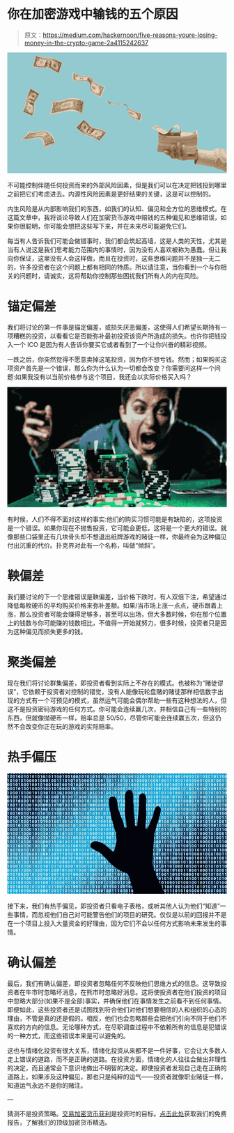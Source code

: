 # 你在加密游戏中输钱的五个原因

> 原文：<https://medium.com/hackernoon/five-reasons-youre-losing-money-in-the-crypto-game-2a4115242637>

![](img/bb31c0e8f20e443e0d8e7a0722ad1baa.png)

不可能控制伴随任何投资而来的外部风险因素，但是我们可以在决定把钱投到哪里之前把它们考虑进去。内源性风险因素是更好结果的关键，这是可以控制的。

内生风险是从内部影响我们的东西，如我们的认知、偏见和全方位的思维模式。在这篇文章中，我将谈论导致人们在加密货币游戏中赔钱的五种偏见和思维错误，如果你很聪明，你可能会想把这些写下来，并在未来尽可能避免它们。

每当有人告诉我们可能会做错事时，我们都会筑起高墙，这是人类的天性，尤其是当有人说这是我们思考能力范围内的事情时，因为没有人喜欢被称为愚蠢。但让我向你保证，这里没有人会这样做，而且在投资时，这些思维问题并不是独一无二的，许多投资者在这个问题上都有相同的特质。所以请注意，当你看到一个与你相关的问题时，请诚实，这将帮助你控制那些困扰我们所有人的内在风险。

# 锚定偏差

我们将讨论的第一件事是锚定偏差，或损失厌恶偏差，这使得人们希望长期持有一项糟糕的投资，以看看它是否能弥补最初投资该资产所造成的损失。也许你把钱投入一个 ICO 是因为有人告诉你要买它或者看到了一个让你兴奋的精彩视频。

一跌之后，你突然觉得不愿意卖掉这笔投资，因为你不想亏钱。然而；如果购买这项资产首先是一个错误，那么你为什么认为一切都会改变？你需要问这样一个问题:如果我没有以当前价格参与这个项目，我还会以实际价格买入吗？

![](img/b7883d7d452015e078c14d61691278cb.png)

有时候，人们不得不面对这样的事实:他们的购买习惯可能是有缺陷的，这项投资是一个错误。如果你现在不抛售投资，它可能会更低，这将是一个更大的错误。就像那些口袋里还有几块骨头却不想退出纸牌游戏的赌徒一样，你最终会为这种偏见付出沉重的代价。扑克界对此有一个名称，叫做“倾斜”。

# 鞅偏差

我们要讨论的下一个思维错误是鞅偏差，当价格下跌时，有人双倍下注，希望通过降低每枚硬币的平均购买价格来弥补差额。如果/当市场上涨一点点，硬币跟着上涨，那么投资者可能会赚得足够多，甚至可以出场，但大多数时候，你在那个位置上的钱数与你可能赚的钱数相比，不值得一开始就努力，很多时候，投资者只是因为这种偏见而损失更多的钱。

# 聚类偏差

现在我们将讨论群集偏差，即投资者看到实际上不存在的模式。也被称为“赌徒谬误”，它依赖于投资者对控制的错觉，没有人能像玩轮盘赌的赌徒那样相信数字出现的方式有一个可预见的模式，虽然运气可能会偶尔帮助一些有这种想法的人，但这不是投资密码游戏的任何方式。你可能会连续赢几次，并相信自己有一些特别的东西，但就像抛硬币一样，赔率总是 50/50，尽管你可能会连续赢五次，但这仍然不会改变你正在玩的游戏的实际赔率。

# 热手偏压

![](img/f010f5d8219375ca252133b5e3511f8b.png)

接下来，我们有热手偏见，即投资者只看电子表格，或听其他人认为他们“知道”一些事情，而忽视他们自己对可能警告他们的项目的研究。仅仅是以前的回报并不是在一个项目上投入大量资金的好理由，因为它们不会以任何方式影响未来发生的事情。

# 确认偏差

最后，我们有确认偏差，即投资者忽略任何不反映他们思维方式的信息。这导致投资者在牛市时忽略坏消息，在熊市时忽略好消息。这将使投资者在他们投资的项目中忽略大部分(如果不是全部)事实，并确保他们在事情发生之前看不到任何事情。即便如此，这些投资者还是试图找到符合他们对他们想要相信的人和组织的心态的理由，不管是真的还是假的。相反，他们也会忽略那些会把他们引向不同于他们不喜欢的方向的信息。无论哪种方式，在尽职调查过程中不依赖所有的信息是犯错误的一种方式，而这些错误本来是可以避免的。

这也与情绪化投资有很大关系，情绪化投资从来都不是一件好事，它会让大多数人走上错误的道路，而不是正确的道路。在投资方面，情绪化的人往往会做出非理性的决定，而且通常会下意识地做出不明智的决定。即使投资者发现自己走在正确的道路上，如果涉及这种偏见，那也只是纯粹的运气——投资者就像职业赌徒一样，知道运气永远不是你的赌注。

—

猜测不是投资策略。[交易加密货币获利](https://cryptoinvestinginsider.com/)是投资时的目标。[点击此处](https://cryptoinvestinginsider.com/cryptocurrency-to-invest/?utm_source=HN&utm_campaign=5reasons)获取我们的免费报告，了解我们的顶级加密货币精选。